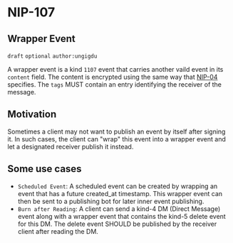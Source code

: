 NIP-107
======

Wrapper Event
-------------------------

`draft` `optional` `author:ungigdu`

A wrapper event is a kind `1107` event that carries another vaild event in its `content` field. The content is encrypted using the same way that [NIP-04](https://github.com/nostr-protocol/nips/blob/master/04.md) specifies. The `tags` MUST contain an entry identifying the receiver of the message.

## Motivation

Sometimes a client may not want to publish an event by itself after signing it. In such cases, the client can "wrap" this event into a wrapper event and let a designated receiver publish it instead.



## Some use cases

- `Scheduled Event`: A scheduled event can be created by wrapping an event that has a future created_at timestamp. This wrapper event can then be sent to a publishing bot for later inner event publishing.
- `Burn after Reading`: A client can send a kind-4 DM (Direct Message) event along with a wrapper event that contains the kind-5 delete event for this DM. The delete event SHOULD be published by the receiver client after reading the DM.